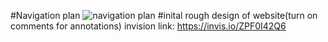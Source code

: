 #Navigation plan 
![navigation plan](https://user-images.githubusercontent.com/25248857/34075010-588c09a2-e2b2-11e7-9048-2f746a645575.png)
#inital rough design of website(turn on comments for annotations) invision link:
https://invis.io/ZPF0I42Q6

